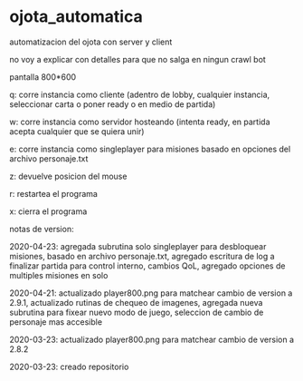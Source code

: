 # ojota_automatica
automatizacion del ojota con server y client

no voy a explicar con detalles para que no salga en ningun crawl bot

pantalla 800*600

q: corre instancia como cliente (adentro de lobby, cualquier instancia, seleccionar carta o poner ready o en medio de partida)

w: corre instancia como servidor hosteando (intenta ready, en partida acepta cualquier que se quiera unir)

e: corre instancia como singleplayer para misiones basado en opciones del archivo personaje.txt

z: devuelve posicion del mouse

r: restartea el programa

x: cierra el programa



notas de version:

2020-04-23: agregada subrutina solo singleplayer para desbloquear misiones, basado en archivo personaje.txt, agregado escritura de log a finalizar partida para control interno, cambios QoL, agregado opciones de multiples misiones en solo

2020-04-21: actualizado player800.png para matchear cambio de version a 2.9.1, actualizado rutinas de chequeo de imagenes, agregada nueva subrutina para fixear nuevo modo de juego, seleccion de cambio de personaje mas accesible

2020-03-23: actualizado player800.png para matchear cambio de version a 2.8.2

2020-03-23: creado repositorio
